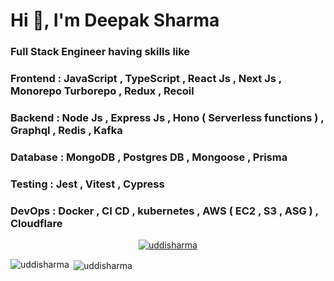 

<h1 align="left">Hi 👋, I'm Deepak Sharma</h1>
<h3 align="left"> Full Stack Engineer having skills like </h3> 
<h3> Frontend : JavaScript , TypeScript , React Js , Next Js , Monorepo Turborepo , Redux , Recoil </h3>
<h3> Backend :  Node Js , Express Js , Hono ( Serverless functions ) , Graphql , Redis , Kafka </h3> 
<h3> Database : MongoDB , Postgres DB , Mongoose , Prisma </h3> 
<h3> Testing : Jest , Vitest , Cypress </h3>
<h3> DevOps : Docker , CI CD , kubernetes , AWS ( EC2 , S3 , ASG ) , Cloudflare </h3>

<!-- <p< align="left"> <img src="https://komarev.com/ghpvc/?username=uddisharma&label=Profile%20views&color=0e75b6&style=flat" alt="uddisharma" /> </p> -->

<p align="center"> <a href="https://github.com/ryo-ma/github-profile-trophy"><img src="https://github-profile-trophy.vercel.app/?username=uddisharma" alt="uddisharma" /></a> </p>





<p><img align="left" src="https://github-readme-stats.vercel.app/api/top-langs?username=uddisharma&show_icons=true&locale=en&layout=compact" alt="uddisharma" /></p>

<p>&nbsp;<img align="center" src="https://github-readme-stats.vercel.app/api?username=uddisharma&show_icons=true&locale=en" alt="uddisharma" /></p>


